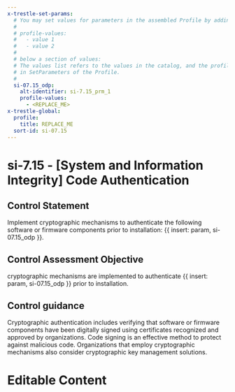 ```yaml
---
x-trestle-set-params:
  # You may set values for parameters in the assembled Profile by adding
  #
  # profile-values:
  #   - value 1
  #   - value 2
  #
  # below a section of values:
  # The values list refers to the values in the catalog, and the profile-values represent values
  # in SetParameters of the Profile.
  #
  si-07.15_odp:
    alt-identifier: si-7.15_prm_1
    profile-values:
      - <REPLACE_ME>
x-trestle-global:
  profile:
    title: REPLACE_ME
  sort-id: si-07.15
---
```


# si-7.15 - \[System and Information Integrity\] Code Authentication

## Control Statement

Implement cryptographic mechanisms to authenticate the following software or firmware components prior to installation: {{ insert: param, si-07.15_odp }}.

## Control Assessment Objective

cryptographic mechanisms are implemented to authenticate {{ insert: param, si-07.15_odp }} prior to installation.

## Control guidance

Cryptographic authentication includes verifying that software or firmware components have been digitally signed using certificates recognized and approved by organizations. Code signing is an effective method to protect against malicious code. Organizations that employ cryptographic mechanisms also consider cryptographic key management solutions.

# Editable Content

<!-- Make additions and edits below -->
<!-- The above represents the contents of the control as received by the profile, prior to additions. -->
<!-- If the profile makes additions to the control, they will appear below. -->
<!-- The above markdown may not be edited but you may edit the content below, and/or introduce new additions to be made by the profile. -->
<!-- If there is a yaml header at the top, parameter values may be edited. Use --set-parameters to incorporate the changes during assembly. -->
<!-- The content here will then replace what is in the profile for this control, after running profile-assemble. -->
<!-- The current profile has no added parts for this control, but you may add new ones here. -->
<!-- Each addition must have a heading either of the form ## Control my_addition_name -->
<!-- or ## Part a. (where the a. refers to one of the control statement labels.) -->
<!-- "## Control" parts are new parts added after the statement part. -->
<!-- "## Part" parts are new parts added into the top-level statement part with that label. -->
<!-- Subparts may be added with nested hash levels of the form ### My Subpart Name -->
<!-- underneath the parent ## Control or ## Part being added -->
<!-- See https://ibm.github.io/compliance-trestle/tutorials/ssp_profile_catalog_authoring/ssp_profile_catalog_authoring for guidance. -->
